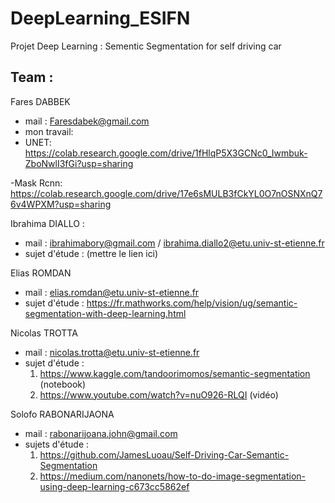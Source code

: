 # DeepLearning_ESIFN
Projet Deep Learning : Sementic Segmentation for self driving car

## Team :
Fares DABBEK  
 - mail : Faresdabek@gmail.com
 - mon travail:
 - UNET:
 https://colab.research.google.com/drive/1fHlqP5X3GCNc0_Iwmbuk-ZboNwlI3fGi?usp=sharing
 
 -Mask Rcnn:
 https://colab.research.google.com/drive/17e6sMULB3fCkYL0O7nOSNXnQ76v4WPXM?usp=sharing
 
Ibrahima DIALLO :
  - mail : ibrahimabory@gmail.com / ibrahima.diallo2@etu.univ-st-etienne.fr 
  - sujet d'étude : (mettre le lien ici) 
  
  
 Elias ROMDAN   
  - mail : elias.romdan@etu.univ-st-etienne.fr 
  - sujet d'étude : https://fr.mathworks.com/help/vision/ug/semantic-segmentation-with-deep-learning.html
  
  
 Nicolas TROTTA   
  - mail : nicolas.trotta@etu.univ-st-etienne.fr
  - sujet d'étude : 
    1. https://www.kaggle.com/tandoorimomos/semantic-segmentation (notebook)
    2. https://www.youtube.com/watch?v=nuO926-RLQI (vidéo)


Solofo RABONARIJAONA   
  - mail : rabonarijoana.john@gmail.com
  - sujets d'étude : 
    1. https://github.com/JamesLuoau/Self-Driving-Car-Semantic-Segmentation
    2. https://medium.com/nanonets/how-to-do-image-segmentation-using-deep-learning-c673cc5862ef
